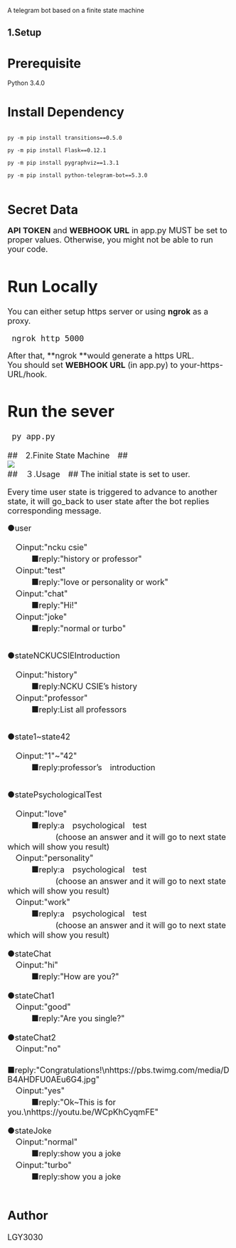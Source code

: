 <font size=４>A telegram bot based on a finite state machine<br />
## <font size=５>1.Setup ##

# <font size=４>Prerequisite #
<font size=３>Python 3.4.0
# <font size=２>Install Dependency #
 <pre> <code> 
<font size=３>py -m pip install transitions==0.5.0<br />
<font size=３>py -m pip install Flask==0.12.1<br />
<font size=３>py -m pip install pygraphviz==1.3.1<br />
<font size=３>py -m pip install python-telegram-bot==5.3.0<br />
</code></pre>
# <font size=４>Secret Data #
<font size=4>**API TOKEN** and **WEBHOOK URL** in app.py MUST be set to proper values. Otherwise, you might not be able to run your code.
# <font size=４>Run Locally #
<font size=３>You can either setup https server or using **ngrok** as a proxy.
<pre> <code><font size=4>ngrok http 5000
</code></pre>
<font size=３>After that, **ngrok **would generate a https URL.<br />
<font size=３>You should set **WEBHOOK URL** (in app.py) to your-https-URL/hook.<br />
# <font size=４>Run the sever #
<pre> <code><font size=4>py app.py
</code></pre>
##　<font size=５>2.Finite State Machine　##<br />
![](https://i.screenshot.net/jrqxlsp)<br />
##　<font size=５>３.Usage　##
<font size=３>The initial state is set to user.

Every time user state is triggered to advance to another state, it will go_back to user state after the bot replies corresponding message.

●user<br />

　○input:"ncku csie"<br />
　　　■reply:"history or professor"<br />
　○input:"test"<br />
　　　■reply:"love or personality or work"<br />
　○input:"chat"<br />
　　　■reply:"Hi!"<br />
　○input:"joke"<br />
　　　■reply:"normal or turbo"<br /><br />

●stateNCKUCSIEIntroduction<br />

　○input:"history"<br />
　　　■reply:NCKU CSIE’s history<br />
　○input:"professor"<br />
　　　■reply:List all professors<br /><br />

●state1~state42<br />

　○input:"1"~"42"<br />
　　　■reply:professor’s　introduction<br /><br />

●statePsychologicalTest<br />

　○input:"love"<br />
　　　■reply:a　psychological　test<br />
　　　　　　(choose an answer and it will go to next state which will show you result)<br />
　○input:"personality"<br />
　　　■reply:a　psychological　test<br />
　　　　　　(choose an answer and it will go to next state which will show you result)<br />
　○input:"work"<br />
　　　■reply:a　psychological　test<br />
　　　　　　(choose an answer and it will go to next state which will show you result)<br /><br />
●stateChat   <br />
　○input:"hi"<br />
　　　■reply:"How are you?"<br /><br />
●stateChat1<br />
　○input:"good"<br />
　　　■reply:"Are you single?"<br /><br />
●stateChat2<br />
　○input:"no"<br />
　　　■reply:"Congratulations!\nhttps://pbs.twimg.com/media/DB4AHDFU0AEu6G4.jpg"<br />
　○input:"yes"<br />
　　　■reply:"Ok~This is for you.\nhttps://youtu.be/WCpKhCyqmFE"<br /><br />
●stateJoke<br />
　○input:"normal"<br />
　　　■reply:show you a joke<br />
　○input:"turbo"<br />
　　　■reply:show you a joke<br /><br />
## <font size=５>Author ##
<font size=３>LGY3030

